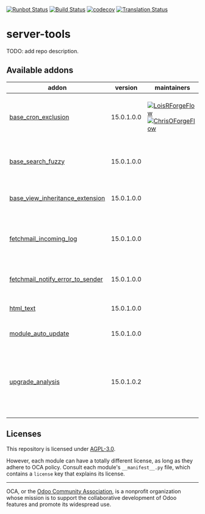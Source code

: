 [![Runbot Status](https://runbot.odoo-community.org/runbot/badge/flat/149/15.0.svg)](https://runbot.odoo-community.org/runbot/repo/github-com-oca-server-tools-149)
[![Build Status](https://travis-ci.com/OCA/server-tools.svg?branch=15.0)](https://travis-ci.com/OCA/server-tools)
[![codecov](https://codecov.io/gh/OCA/server-tools/branch/15.0/graph/badge.svg)](https://codecov.io/gh/OCA/server-tools)
[![Translation Status](https://translation.odoo-community.org/widgets/server-tools-15-0/-/svg-badge.svg)](https://translation.odoo-community.org/engage/server-tools-15-0/?utm_source=widget)

<!-- /!\ do not modify above this line -->

# server-tools

TODO: add repo description.

<!-- /!\ do not modify below this line -->

<!-- prettier-ignore-start -->

[//]: # (addons)

Available addons
----------------
addon | version | maintainers | summary
--- | --- | --- | ---
[base_cron_exclusion](base_cron_exclusion/) | 15.0.1.0.0 | [![LoisRForgeFlow](https://github.com/LoisRForgeFlow.png?size=30px)](https://github.com/LoisRForgeFlow) [![ChrisOForgeFlow](https://github.com/ChrisOForgeFlow.png?size=30px)](https://github.com/ChrisOForgeFlow) | Allow you to select scheduled actions that should not run simultaneously.
[base_search_fuzzy](base_search_fuzzy/) | 15.0.1.0.0 |  | Fuzzy search with the PostgreSQL trigram extension
[base_view_inheritance_extension](base_view_inheritance_extension/) | 15.0.1.0.0 |  | Adds more operators for view inheritance
[fetchmail_incoming_log](fetchmail_incoming_log/) | 15.0.1.0.0 |  | Log all messages received, before they start to be processed.
[fetchmail_notify_error_to_sender](fetchmail_notify_error_to_sender/) | 15.0.1.0.0 |  | If fetching mails gives error, send an email to sender
[html_text](html_text/) | 15.0.1.0.0 |  | Generate excerpts from any HTML field
[module_auto_update](module_auto_update/) | 15.0.1.0.0 |  | Automatically update Odoo modules
[upgrade_analysis](upgrade_analysis/) | 15.0.1.0.2 |  | Performs a difference analysis between modules installed on two different Odoo instances

[//]: # (end addons)

<!-- prettier-ignore-end -->

## Licenses

This repository is licensed under [AGPL-3.0](LICENSE).

However, each module can have a totally different license, as long as they adhere to OCA
policy. Consult each module's `__manifest__.py` file, which contains a `license` key
that explains its license.

----

OCA, or the [Odoo Community Association](http://odoo-community.org/), is a nonprofit
organization whose mission is to support the collaborative development of Odoo features
and promote its widespread use.
